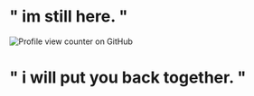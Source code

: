 # " im still here. "

![Profile view counter on GitHub](https://komarev.com/ghpvc/?username=soniccds)

# " i will put you back together. "
